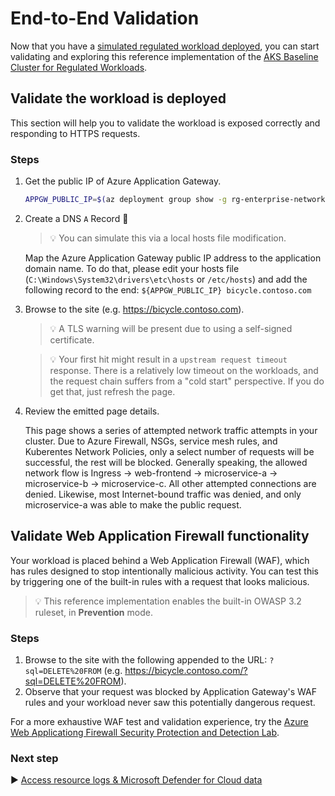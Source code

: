 # End-to-End Validation

Now that you have a [simulated regulated workload deployed](./12-workload.md), you can start validating and exploring this reference implementation of the [AKS Baseline Cluster for Regulated Workloads](/).

## Validate the workload is deployed

This section will help you to validate the workload is exposed correctly and responding to HTTPS requests.

### Steps

1. Get the public IP of Azure Application Gateway.

   ```bash
   APPGW_PUBLIC_IP=$(az deployment group show -g rg-enterprise-networking-spokes -n spoke-BU0001A0005-01 --query properties.outputs.appGwPublicIpAddress.value -o tsv)
   ```

1. Create a DNS `A` Record 🛑

   > :bulb: You can simulate this via a local hosts file modification.

   Map the Azure Application Gateway public IP address to the application domain name. To do that, please edit your hosts file (`C:\Windows\System32\drivers\etc\hosts` or `/etc/hosts`) and add the following record to the end: `${APPGW_PUBLIC_IP} bicycle.contoso.com`

1. Browse to the site (e.g. <https://bicycle.contoso.com>).

   > :bulb: A TLS warning will be present due to using a self-signed certificate.

   > :bulb: Your first hit might result in a `upstream request timeout` response. There is a relatively low timeout on the workloads, and the request chain suffers from a "cold start" perspective. If you do get that, just refresh the page.

1. Review the emitted page details.

   This page shows a series of attempted network traffic attempts in your cluster. Due to Azure Firewall, NSGs, service mesh rules, and Kuberentes Network Policies, only a select number of requests will be successful, the rest will be blocked. Generally speaking, the allowed network flow is Ingress -> web-frontend -> microservice-a -> microservice-b -> microservice-c. All other attempted connections are denied. Likewise, most Internet-bound traffic was denied, and only microservice-a was able to make the public request.

## Validate Web Application Firewall functionality

Your workload is placed behind a Web Application Firewall (WAF), which has rules designed to stop intentionally malicious activity. You can test this by triggering one of the built-in rules with a request that looks malicious.

> :bulb: This reference implementation enables the built-in OWASP 3.2 ruleset, in **Prevention** mode.

### Steps

1. Browse to the site with the following appended to the URL: `?sql=DELETE%20FROM` (e.g. <https://bicycle.contoso.com/?sql=DELETE%20FROM>).
1. Observe that your request was blocked by Application Gateway's WAF rules and your workload never saw this potentially dangerous request.

For a more exhaustive WAF test and validation experience, try the [Azure Web Applicationg Firewall Security Protection and Detection Lab](https://techcommunity.microsoft.com/t5/azure-network-security/tutorial-overview-azure-web-application-firewall-security/ba-p/2030423).

### Next step

:arrow_forward: [Access resource logs & Microsoft Defender for Cloud data](./13-validation-logs.md)
